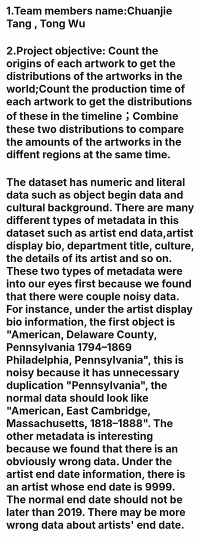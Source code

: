 # 1.Team members name:Chuanjie Tang , Tong Wu
# 2.Project objective: Count the origins of each artwork to get the distributions of the artworks in the world;Count the production time of each artwork to get the distributions of these in the timeline；Combine these two distributions to compare the amounts of the artworks in the diffent regions at the same time.  

# The dataset has numeric and literal data such as object begin data and cultural background. There are many different types of metadata in this dataset such as artist end data,artist display bio, department title, culture, the details of its artist and so on. These two types of metadata were into our eyes first because we found that there were couple noisy data. For instance, under the artist display bio information, the first object is "American, Delaware County, Pennsylvania 1794–1869 Philadelphia, Pennsylvania", this is noisy because it has unnecessary duplication "Pennsylvania", the normal data should look like "American, East Cambridge, Massachusetts, 1818–1888". The other metadata is interesting because we found that there is an obviously wrong data. Under the artist end date information, there is an artist whose end date is 9999. The normal end date should not be later than 2019. There may be more wrong data about artists' end date.
